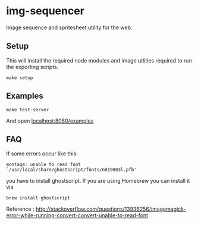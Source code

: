 # img-sequencer

Image sequence and spritesheet utility for the web.

## Setup

This will install the required node modules and image utlities required to run the exporting scripts.

```
make setup
```

## Examples

```
make test-server
```

And open [localhost:8080/examples](http://localhost:8080/examples)



## FAQ

If some errors occur like this:

```
montage: unable to read font `/usr/local/share/ghostscript/fonts/n019003l.pfb'
```

you have to install ghostscript.
If you are using Homebrew you can install it via

```
brew install ghostscript
```


Reference : http://stackoverflow.com/questions/13936256/imagemagick-error-while-running-convert-convert-unable-to-read-font